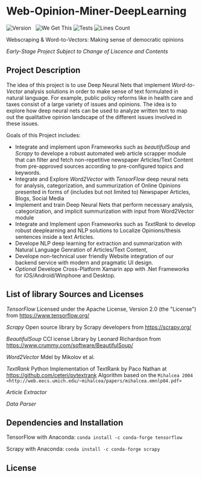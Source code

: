 # Web-Opinion-Miner-DeepLearning
![Version](https://img.shields.io/badge/Version-0.01-brightgreen.svg?style=for-the-badge)   ![We Get This](https://img.shields.io/badge/We%20Got%20This-Yes-brightgreen.svg?style=for-the-badge)  ![Tests](https://img.shields.io/badge/Tests-1%2F1-brightgreen.svg?style=for-the-badge)  ![Lines Count](https://img.shields.io/badge/Lines-152444-brightgreen.svg?style=for-the-badge)

Webscraping &amp; Word-to-Vectors: Making sense of democratic opinions

*Early-Stage Project Subject to Change of Liscence and Contents*

Project Description
---- 

The idea of this project is to use Deep Neural Nets that implement *Word-to-Vector* analysis solutions in order to make sense of text formulated in natural language. For example, public policy reforms like in health care and taxes consist of a large variety of issues and opinions. The idea is to explore how deep neural nets can be used to analyze written text to map out the qualitative opinion landscape of the different issues involved in these issues.

Goals of this Project includes:
-  <Current Stage> Integrate and implement upon Frameworks such as *beautifulSoup* and *Scrapy* to develope a robust automated web article scrapper module that can filter and fetch non-repetitive newspaper Articles/Text Content from pre-approved sources according to pre-configured topics and keywords. 
-  <Current Stage> Integrate and Explore *Word2Vector* with *TensorFlow* deep neural nets for analysis, categorization, and summurization of Online Opinions presented in forms of (includes but not limited to) Newspaper Articles, Blogs, Social Media
-  Implement and train Deep Neural Nets that perform necessary analysis, categorization, and implicit summurization with input from Word2Vector module
-  Integrate and Implement upon Frameworks such as *TextRank* to develop robust deeplearning and NLP solutions to Localize Opinions/thesis sentences inside a text Articles.
-  Develope NLP deep learning for extraction and summarization with Natural Language Genration of Articles/Text Content, 
-  Develope non-technical user friendly Website integration of our backend service with modern and pragmatic UI design.
-  *Optional* Develope Cross-Platform Xamarin app with .Net Frameworks for iOS/Android/Winphone and Desktop.


List of library Sources and Licenses
---- 
*TensorFlow*
Licensed under the Apache License, Version 2.0 (the "License") from https://www.tensorflow.org/

*Scrapy* 
Open source library by Scrapy developers from https://scrapy.org/

*BeautifulSoup*
CCl icense Library by Leonard Richardson from https://www.crummy.com/software/BeautifulSoup/

*Word2Vector*
Mdel by Mikolov et al.

*TextRank*
Python Implementation of TextRank by Paco Nathan at https://github.com/ceteri/pytextrank
Algorithm based on the 
`Mihalcea 2004 <http://web.eecs.umich.edu/~mihalcea/papers/mihalcea.emnlp04.pdf>`

*Article Extractor*

*Data Parser*


Dependencies and Installation
---- 
TensorFlow with Anaconda:
``
conda install -c conda-forge tensorflow
``

Scrapy with Anaconda:
``
conda install -c conda-forge scrapy
``

License
---- 
